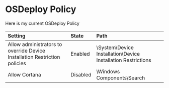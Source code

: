 # OSDeploy Policy

Here is my current OSDeploy Policy

| Setting | State | Path |
| :--- | :--- | :--- |
| Allow administrators to override Device Installation Restriction policies | Enabled | \System\Device Installation\Device Installation Restrictions |
| Allow Cortana | Disabled | \Windows Components\Search |

